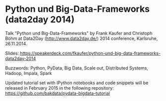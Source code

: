 Python und Big-Data-Frameworks (data2day 2014)
=============

Talk "Python und Big-Data-Frameworks" by Frank Kaufer and Christoph Böhm at Data2Day (http://www.data2day.de/) 2014 conference, Karlsruhe, 26.11.2014.

Slides: https://speakerdeck.com/fkaufer/python-und-big-data-frameworks-data2day-2014

Buzzwords: Python, PyData, Big Data, Scale out, Distributed Systems, Hadoop, Impala, Spark

Updated tutorial set with IPython notebooks and code snippets will be released in February 2015 in the following repository: https://github.com/bakdata/pydata-bigdata-tutorial

